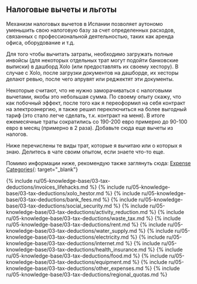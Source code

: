 ## Налоговые вычеты и льготы

Механизм налоговых вычетов в Испании позволяет аутономо уменьшить свою
налоговую базу за счет определенных расходов, связанных с
профессиональной деятельностью, таких как аренда офиса, оборудование и т.д.

Для того чтобы вычитать затраты, необходимо загружать полные инвойсы (для некоторых отдельных трат могут подойти
банковские выписки) в дашборд Xolo (или предоставлять их своему хестору). В случае с Xolo, после загрузки документов на
дашборде, их хесторы делают ревью, после чего апрувят или реджектят эти документы.

Некоторые считают, что не нужно заморачиваться с налоговыми вычетами, якобы
это небольшая сумма. По своему опыту скажу, что как побочный
эффект, после того как я переоформил на себя контракт на электроэнергию, я
также решил переключиться на более выгодный тариф (это стало
легче сделать, т.к. контракт на меня). В итоге ежемесячные траты сократились
со 190-200 евро примерно до 90-100 евро в месяц (примерно в 2
раза). Добавьте сюда еще вычеты из налогов.

Ниже перечислены те виды трат, которые я вычитаю или о которых я знаю.
Делитесь в чате своим опытом, если знаете что-то еще.

Помимо информации ниже, рекомендую также заглянуть
сюда: [Expense Categories](https://www.xolo.io/es-en/faq/xolo-spain/category/all-you-can-deduct-as-a-freelancer-in-spain/subcategory/expense-categories){:
target="_blank"}

{% include ru/05-knowledge-base/03-tax-deductions/invoices_lifehacks.md %}
{% include ru/05-knowledge-base/03-tax-deductions/xolo_hestor.md %}
{% include ru/05-knowledge-base/03-tax-deductions/bank_fees.md %}
{% include ru/05-knowledge-base/03-tax-deductions/social_security.md %}
{% include ru/05-knowledge-base/03-tax-deductions/activity_reduction.md %}
{% include ru/05-knowledge-base/03-tax-deductions/waste_tax.md %}
{% include ru/05-knowledge-base/03-tax-deductions/rent.md %}
{% include ru/05-knowledge-base/03-tax-deductions/water_supply.md %}
{% include ru/05-knowledge-base/03-tax-deductions/electricity.md %}
{% include ru/05-knowledge-base/03-tax-deductions/internet.md %}
{% include ru/05-knowledge-base/03-tax-deductions/health_insurance.md %}
{% include ru/05-knowledge-base/03-tax-deductions/food.md %}
{% include ru/05-knowledge-base/03-tax-deductions/equipment.md %}
{% include ru/05-knowledge-base/03-tax-deductions/other_expenses.md %}
{% include ru/05-knowledge-base/03-tax-deductions/regional_quotas.md %}
